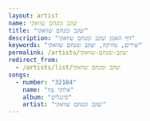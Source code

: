 ```yaml
---
layout: artist
name: יעקב ומנחם שוואקי
title: "יעקב ומנחם שוואקי"
description: "דף האמן יעקב ומנחם שוואקי"
keywords: "שירים, מוזיקה, יעקב ומנחם שוואקי"
permalink: /artists/יעקב-ומנחם-שוואקי
redirect_from:
  - /artists/list/יעקב ומנחם שוואקי
songs:
  - number: "32184"
    name: "אלוקי עוז"
    album: "סינגלים"
    artist: "יעקב ומנחם שוואקי"
---
```

